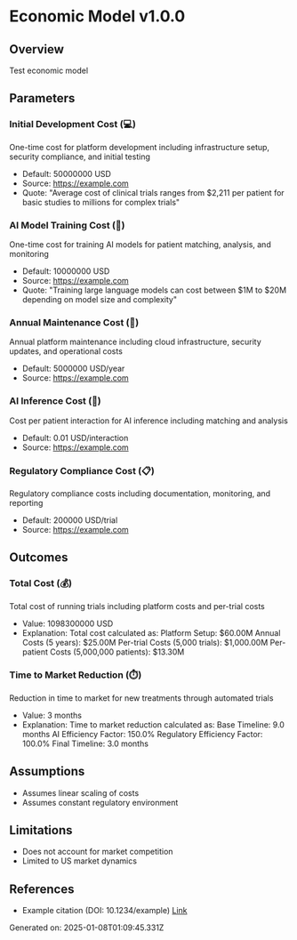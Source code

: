 # Economic Model v1.0.0

## Overview
Test economic model

## Parameters
### Initial Development Cost (💻)
One-time cost for platform development including infrastructure setup, security compliance, and initial testing
- Default: 50000000 USD
- Source: https://example.com
- Quote: "Average cost of clinical trials ranges from $2,211 per patient for basic studies to millions for complex trials"
### AI Model Training Cost (🧠)
One-time cost for training AI models for patient matching, analysis, and monitoring
- Default: 10000000 USD
- Source: https://example.com
- Quote: "Training large language models can cost between $1M to $20M depending on model size and complexity"
### Annual Maintenance Cost (🔧)
Annual platform maintenance including cloud infrastructure, security updates, and operational costs
- Default: 5000000 USD/year
- Source: https://example.com
### AI Inference Cost (🤖)
Cost per patient interaction for AI inference including matching and analysis
- Default: 0.01 USD/interaction
- Source: https://example.com
### Regulatory Compliance Cost (📋)
Regulatory compliance costs including documentation, monitoring, and reporting
- Default: 200000 USD/trial
- Source: https://example.com

## Outcomes
### Total Cost (💰)
Total cost of running trials including platform costs and per-trial costs
- Value: 1098300000 USD
- Explanation: Total cost calculated as:
    Platform Setup: $60.00M
    Annual Costs (5 years): $25.00M
    Per-trial Costs (5,000 trials): $1,000.00M
    Per-patient Costs (5,000,000 patients): $13.30M

### Time to Market Reduction (⏱️)
Reduction in time to market for new treatments through automated trials
- Value: 3 months
- Explanation: Time to market reduction calculated as:
    Base Timeline: 9.0 months
    AI Efficiency Factor: 150.0%
    Regulatory Efficiency Factor: 100.0%
    Final Timeline: 3.0 months


## Assumptions
- Assumes linear scaling of costs
- Assumes constant regulatory environment

## Limitations
- Does not account for market competition
- Limited to US market dynamics

## References
- Example citation (DOI: 10.1234/example) [Link](https://example.com)

Generated on: 2025-01-08T01:09:45.331Z